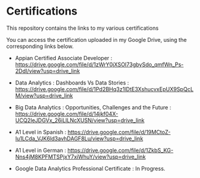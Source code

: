 # Certifications
This repository contains the links to my various certifications

You can access the certification uploaded in my Google Drive, using the corresponding links below.

- Appian Certified Associate Developer : https://drive.google.com/file/d/1zWrY0jXSOI73gbySdo_qmfWn_Ps-2DdI/view?usp=drive_link

- Data Analytics : Dashboards Vs Data Stories : https://drive.google.com/file/d/1Pd2BHq3z1lDtE3XshucvxEpUX9SpQcLM/view?usp=drive_link

- Big Data Analytics : Opportunities, Challenges and the Future : https://drive.google.com/file/d/14jkf04X-UCQ2IeJDGVx_26iLILNcXUSN/view?usp=drive_link

- A1 Level in Spanish : https://drive.google.com/file/d/19MCtoZ-Iu1LCda_VJK6ld3avhDAGF8Lu/view?usp=drive_link

- A1 Level in German : https://drive.google.com/file/d/1ZkbS_KG-Nns4jM8KPFMTSPjxY7xiWhuY/view?usp=drive_link

- Google Data Analytics Professional Certificate : In Progress.
